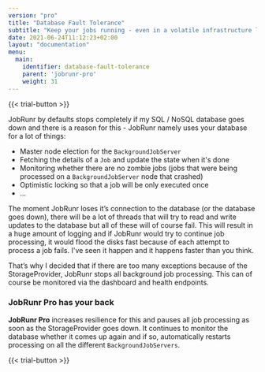 ```yaml
---
version: "pro"
title: "Database Fault Tolerance"
subtitle: "Keep your jobs running - even in a volatile infrastructure landscape."
date: 2021-06-24T11:12:23+02:00
layout: "documentation"
menu: 
  main: 
    identifier: database-fault-tolerance
    parent: 'jobrunr-pro'
    weight: 31
---
```

{{< trial-button >}}

JobRunr by defaults stops completely if my SQL / NoSQL database goes down and there is a reason for this - JobRunr namely uses your database for a lot of things:
- Master node election for the `BackgroundJobServer`
- Fetching the details of a `Job` and update the state when it's done
- Monitoring whether there are no zombie jobs (jobs that were being processed on a `BackgroundJobServer` node that crashed)
- Optimistic locking so that a job will be only executed once
- ...

The moment JobRunr loses it’s connection to the database (or the database goes down), there will be a lot of threads that will try to read and write updates to the database but all of these will of course fail. This will result in a huge amount of logging and if JobRunr would try to continue job processing, it would flood the disks fast because of each attempt to process a job fails. I've seen it happen and it happens faster than you think.

That’s why I decided that if there are too many exceptions because of the StorageProvider, JobRunr stops all background job processing. This can of course be monitored via the dashboard and health endpoints.

### JobRunr Pro has your back
**JobRunr Pro** increases resilience for this and pauses all job processing as soon as the StorageProvider goes down.
It continues to monitor the database whether it comes up again and if so, automatically restarts processing on all the different `BackgroundJobServers`.

{{< trial-button >}}